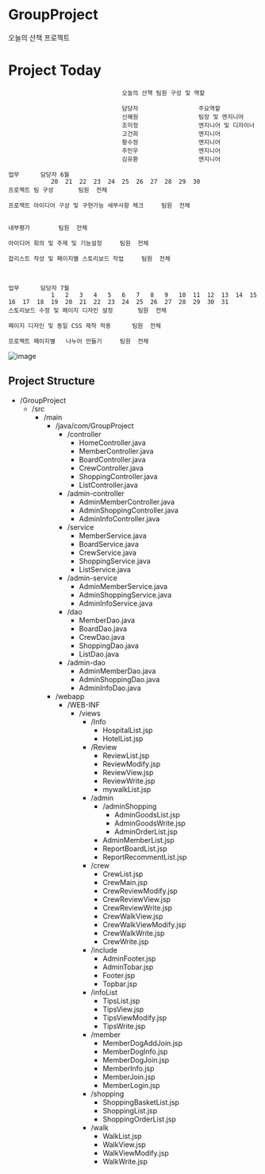 # GroupProject
오늘의 산책 프로젝트

# Project Today
																																			
																																			
																																			
									오늘의 산책 팀원 구성 및 역할																										
																																			
									담당자					주요역할																					
									신혜원					팀장 및 엔지니어																					
									조미정					엔지니어 및 디자이너																					
									고건희					엔지니어																					
									황수정					엔지니어																					
									주민우					엔지니어																					
									김유환					엔지니어																					
																																			
	업무		담당자	6월																															
				20	21	22	23	24	25	26	27	28	29	30																					
	프로젝트 팀 구성		팀원  전체																																
																																			
	프로잭트 아이디어 구상 및 구현가능 세부사항 체크		팀원  전체																																
																																			
																																			
	내부평가		팀원  전체																																
																																			
	아이디어 회의 및 주제 및 기능설정		팀원  전체																																
																																			
	잡리스트 작성 및 페이지별 스토리보드 작업		팀원  전체																																
																																			
																																			
																																			
	업무		담당자	7월																															
				1	2	3	4	5	6	7	8	9	10	11	12	13	14	15	16	17	18	19	20	21	22	23	24	25	26	27	28	29	30	31	
	스토리보드 수정 및 페이지 디자인 설정		팀원  전체																																
																																			
	페이지 디자인 및 동일 CSS 제작 적용		팀원  전체																																
																																			
	프로젝트 페이지별   나누어 만들기		팀원  전체																																
																																			
![image](https://github.com/user-attachments/assets/29254782-5591-4cfb-aa7b-0381530342a5)


## Project Structure

- /GroupProject
  - /src
    - /main
      - /java/com/GroupProject
        - /controller
          - HomeController.java
          - MemberController.java
          - BoardController.java
          - CrewController.java
          - ShoppingController.java
          - ListController.java
        - /admin-controller
          - AdminMemberController.java
          - AdminShoppingController.java
          - AdminInfoController.java
        - /service
          - MemberService.java
          - BoardService.java
          - CrewService.java
          - ShoppingService.java
          - ListService.java
        - /admin-service
          - AdminMemberService.java
          - AdminShoppingService.java
          - AdminInfoService.java
        - /dao
          - MemberDao.java
          - BoardDao.java
          - CrewDao.java
          - ShoppingDao.java
          - ListDao.java
        - /admin-dao
          - AdminMemberDao.java
          - AdminShoppingDao.java
          - AdminInfoDao.java
      - /webapp
        - /WEB-INF
          - /views
            - /Info
              - HospitalList.jsp
              - HotelList.jsp
            - /Review
              - ReviewList.jsp
              - ReviewModify.jsp  
              - ReviewView.jsp   
              - ReviewWrite.jsp 
              - mywalkList.jsp      
            - /admin
              - /adminShopping
                - AdminGoodsList.jsp
                - AdminGoodsWrite.jsp 
                - AdminOrderList.jsp
              - AdminMemberList.jsp
              - ReportBoardList.jsp 
              - ReportRecommentList.jsp        
            - /crew
              - CrewList.jsp    
              - CrewMain.jsp
              - CrewReviewModify.jsp
              - CrewReviewView.jsp    
              - CrewReviewWrite.jsp
              - CrewWalkView.jsp
              - CrewWalkViewModify.jsp
              - CrewWalkWrite.jsp
              - CrewWrite.jsp    
            - /include
              - AdminFooter.jsp   
              - AdminTobar.jsp
              - Footer.jsp
              - Topbar.jsp
            - /infoList
              - TipsList.jsp
              - TipsView.jsp
              - TipsViewModify.jsp
              - TipsWrite.jsp    
            - /member
              - MemberDogAddJoin.jsp   
              - MemberDogInfo.jsp
              - MemberDogJoin.jsp
              - MemberInfo.jsp
              - MemberJoin.jsp
              - MemberLogin.jsp
            - /shopping
              - ShoppingBasketList.jsp  
              - ShoppingList.jsp
              - ShoppingOrderList.jsp   
            - /walk
              - WalkList.jsp
              - WalkView.jsp
              - WalkViewModify.jsp
              - WalkWrite.jsp





































































